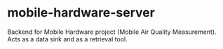 mobile-hardware-server
======================

Backend for Mobile Hardware project (Mobile Air Quality Measurement). Acts as a data sink and as a retrieval tool.
